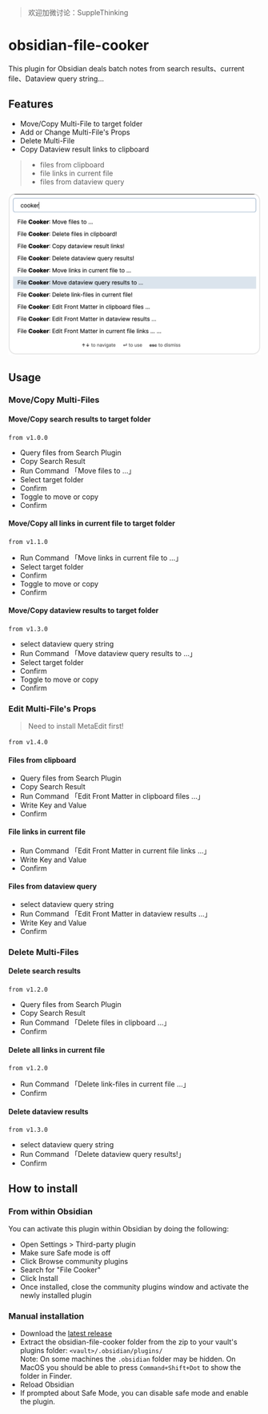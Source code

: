 > 欢迎加微讨论：SuppleThinking

# obsidian-file-cooker

This plugin for Obsidian deals batch notes from search results、current file、Dataview query string...
    
## Features

- Move/Copy Multi-File to target folder
- Add or Change Multi-File's Props
- Delete Multi-File
- Copy Dataview result links to clipboard

> - files from clipboard
> - file links in current file
> - files from dataview query

![obsidian-file-cooker Demo Image](demo.png)

## Usage

### Move/Copy Multi-Files
#### Move/Copy search results to target folder
`from v1.0.0`
- Query files from Search Plugin
- Copy Search Result
- Run Command 「Move files to ...」
- Select target folder
- Confirm
- Toggle to move or copy
- Confirm

#### Move/Copy all links in current file to target folder
`from v1.1.0`
- Run Command 「Move links in current file to ...」
- Select target folder
- Confirm
- Toggle to move or copy
- Confirm

#### Move/Copy dataview results to target folder
`from v1.3.0`
- select dataview query string
- Run Command 「Move dataview query results to ...」
- Select target folder
- Confirm
- Toggle to move or copy
- Confirm

### Edit Multi-File's Props

> Need to install MetaEdit first!

`from v1.4.0`
#### Files from clipboard
- Query files from Search Plugin
- Copy Search Result
- Run Command 「Edit Front Matter in clipboard files ...」
- Write Key and Value
- Confirm

#### File links in current file
- Run Command 「Edit Front Matter in current file links ...」
- Write Key and Value
- Confirm

#### Files from dataview query
- select dataview query string
- Run Command 「Edit Front Matter in dataview results ...」
- Write Key and Value
- Confirm

### Delete Multi-Files
#### Delete search results
`from v1.2.0`
- Query files from Search Plugin
- Copy Search Result
- Run Command 「Delete files in clipboard ...」
- Confirm

#### Delete all links in current file
`from v1.2.0`
- Run Command 「Delete link-files in current file ...」
- Confirm

#### Delete dataview results
`from v1.3.0`
- select dataview query string
- Run Command 「Delete dataview query results!」
- Confirm

## How to install

### From within Obsidian
You can activate this plugin within Obsidian by doing the following:
- Open Settings > Third-party plugin
- Make sure Safe mode is off
- Click Browse community plugins
- Search for "File Cooker"
- Click Install
- Once installed, close the community plugins window and activate the newly installed plugin

### Manual installation

- Download the [latest release](https://github.com/ivaneye/obsidian-files-cooker/releases/latest)
- Extract the obsidian-file-cooker folder from the zip to your vault's plugins folder: `<vault>/.obsidian/plugins/`  
Note: On some machines the `.obsidian` folder may be hidden. On MacOS you should be able to press `Command+Shift+Dot` to show the folder in Finder.
- Reload Obsidian
- If prompted about Safe Mode, you can disable safe mode and enable the plugin.